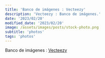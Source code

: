 ```yaml
---
title: 'Banco de imágenes : Vecteezy'
description: 'Vecteezy : Banco de imágenes.'
date: '2023/02/20'
modified_date: '2023/02/20'
image: /assets/images/posts/stock-photo.png
subtitle: 'photos'
tags: 'photos'
---
```


Banco de imágenes : [Vecteezy](https://www.vecteezy.com/free-photos)
